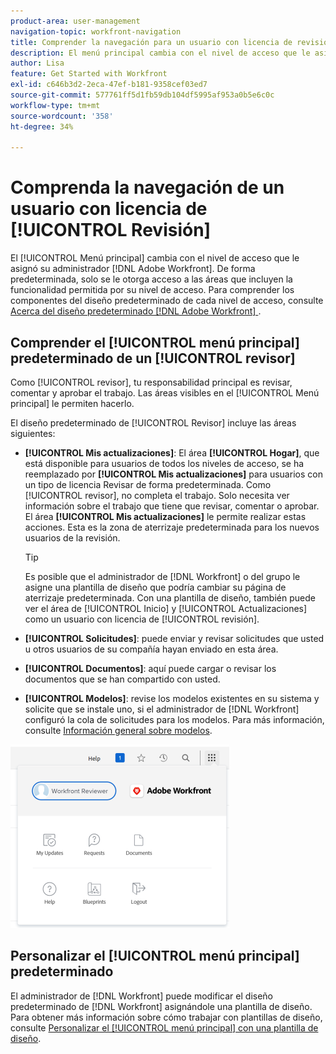 ```yaml
---
product-area: user-management
navigation-topic: workfront-navigation
title: Comprender la navegación para un usuario con licencia de revisión
description: El menú principal cambia con el nivel de acceso que le asignó su administrador de  [!DNL Adobe Workfront] . De forma predeterminada, solo se le otorga acceso a las áreas que incluyen la funcionalidad permitida por su nivel de acceso.
author: Lisa
feature: Get Started with Workfront
exl-id: c646b3d2-2eca-47ef-b181-9358cef03ed7
source-git-commit: 577761ff5d1fb59db104df5995af953a0b5e6c0c
workflow-type: tm+mt
source-wordcount: '358'
ht-degree: 34%

---
```


# Comprenda la navegación de un usuario con licencia de [!UICONTROL Revisión]

El [!UICONTROL Menú principal] cambia con el nivel de acceso que le asignó su administrador [!DNL Adobe Workfront]. De forma predeterminada, solo se le otorga acceso a las áreas que incluyen la funcionalidad permitida por su nivel de acceso. Para comprender los componentes del diseño predeterminado de cada nivel de acceso, consulte [Acerca del diseño predeterminado [!DNL Adobe Workfront] &#x200B;](../../../administration-and-setup/customize-workfront/use-layout-templates/about-the-default-wf-layout.md).

## Comprender el [!UICONTROL menú principal] predeterminado de un [!UICONTROL revisor]

Como [!UICONTROL revisor], tu responsabilidad principal es revisar, comentar y aprobar el trabajo. Las áreas visibles en el [!UICONTROL Menú principal] le permiten hacerlo.

El diseño predeterminado de [!UICONTROL Revisor] incluye las áreas siguientes:

* **[!UICONTROL Mis actualizaciones]**: El área **[!UICONTROL Hogar]**, que está disponible para usuarios de todos los niveles de acceso, se ha reemplazado por **[!UICONTROL Mis actualizaciones]** para usuarios con un tipo de licencia Revisar de forma predeterminada. Como [!UICONTROL revisor], no completa el trabajo. Solo necesita ver información sobre el trabajo que tiene que revisar, comentar o aprobar. El área **[!UICONTROL Mis actualizaciones]** le permite realizar estas acciones. Esta es la zona de aterrizaje predeterminada para los nuevos usuarios de la revisión.

  >[!TIP]
  >
  >Es posible que el administrador de [!DNL Workfront] o del grupo le asigne una plantilla de diseño que podría cambiar su página de aterrizaje predeterminada. Con una plantilla de diseño, también puede ver el área de [!UICONTROL Inicio] y [!UICONTROL Actualizaciones] como un usuario con licencia de [!UICONTROL revisión].

* **[!UICONTROL Solicitudes]**: puede enviar y revisar solicitudes que usted u otros usuarios de su compañía hayan enviado en esta área.
* **[!UICONTROL Documentos]**: aquí puede cargar o revisar los documentos que se han compartido con usted.
* **[!UICONTROL Modelos]**: revise los modelos existentes en su sistema y solicite que se instale uno, si el administrador de [!DNL Workfront] configuró la cola de solicitudes para los modelos. Para más información, consulte [Información general sobre modelos](../../../administration-and-setup/blueprints/blueprints-overview.md).


![Acceder a mis actualizaciones desde el menú principal](assets/access-my-updates-from-main-menu-reviewer-user-nwe-350x294.png)

## Personalizar el [!UICONTROL menú principal] predeterminado

El administrador de [!DNL Workfront] puede modificar el diseño predeterminado de [!DNL Workfront] asignándole una plantilla de diseño. Para obtener más información sobre cómo trabajar con plantillas de diseño, consulte [Personalizar el [!UICONTROL menú principal] con una plantilla de diseño](../../../administration-and-setup/customize-workfront/use-layout-templates/customize-main-menu.md).
